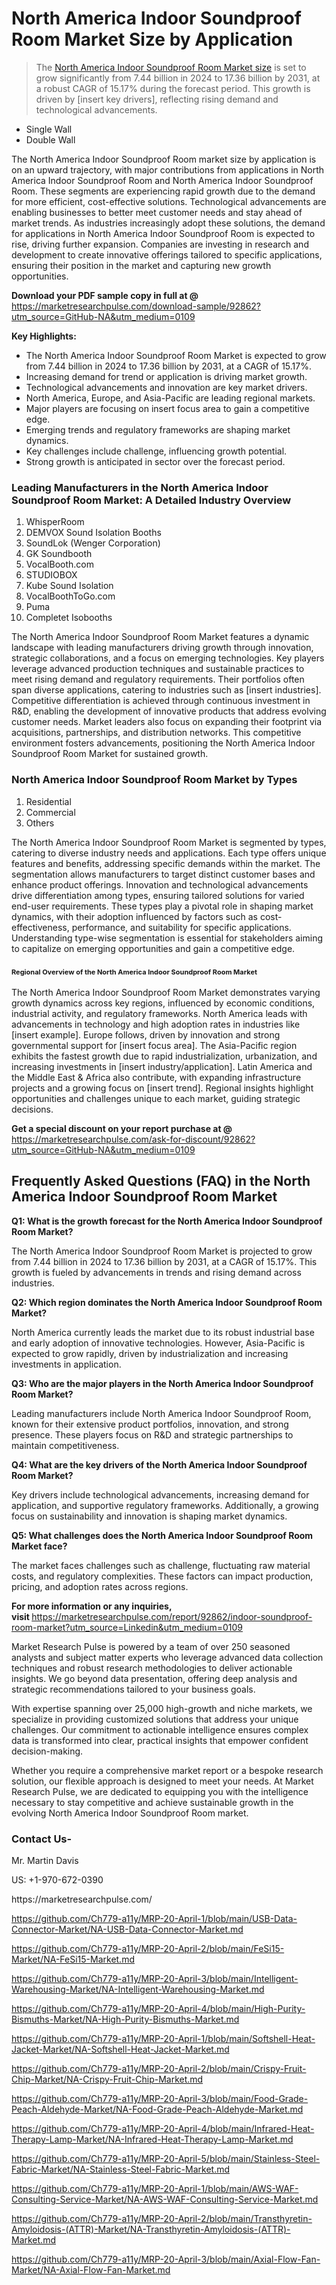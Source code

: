 <h1>North America Indoor Soundproof Room Market&nbsp;Size by Application</h1><blockquote><p>The <a href="https://marketresearchpulse.com/download-sample/92862?utm_source=GitHub-NA&amp;utm_medium=0109">North America Indoor Soundproof Room Market size</a> is set to grow significantly from 7.44 billion in 2024 to 17.36 billion by 2031, at a robust CAGR of 15.17% during the forecast period. This growth is driven by [insert key drivers], reflecting rising demand and technological advancements.</p></blockquote><ul><li>Single Wall<li> Double Wall</li></ul><p>The North America Indoor Soundproof Room market size by application is on an upward trajectory, with major contributions from applications in North America Indoor Soundproof Room and North America Indoor Soundproof Room. These segments are experiencing rapid growth due to the demand for more efficient, cost-effective solutions. Technological advancements are enabling businesses to better meet customer needs and stay ahead of market trends. As industries increasingly adopt these solutions, the demand for applications in North America Indoor Soundproof Room is expected to rise, driving further expansion. Companies are investing in research and development to create innovative offerings tailored to specific applications, ensuring their position in the market and capturing new growth opportunities.</p><p><strong>Download your PDF sample copy in full at @ </strong><a href="https://marketresearchpulse.com/download-sample/92862?utm_source=GitHub-NA&amp;utm_medium=0109">https://marketresearchpulse.com/download-sample/92862?utm_source=GitHub-NA&amp;utm_medium=0109</a></p><p><strong>Key Highlights: </strong></p><ul><li>The North America Indoor Soundproof Room Market is expected to grow from 7.44 billion in 2024 to 17.36 billion by 2031, at a CAGR of 15.17%.</li><li>Increasing demand for trend or application is driving market growth.</li><li>Technological advancements and innovation are key market drivers.</li><li>North America, Europe, and Asia-Pacific are leading regional markets.</li><li>Major players are focusing on insert focus area to gain a competitive edge.</li><li>Emerging trends and regulatory frameworks are shaping market dynamics.</li><li>Key challenges include challenge, influencing growth potential.</li><li>Strong growth is anticipated in sector over the forecast period.</li></ul><h3>Leading Manufacturers in the North America Indoor Soundproof Room Market: A Detailed Industry Overview</h3><ol><li>WhisperRoom</li><li>DEMVOX Sound Isolation Booths</li><li>SoundLok (Wenger Corporation)</li><li>GK Soundbooth</li><li>VocalBooth.com</li><li>STUDIOBOX</li><li>Kube Sound Isolation</li><li>VocalBoothToGo.com</li><li>Puma</li><li>Completet Isobooths</li></ol><div class="flex max-w-full flex-col flex-grow"><div class="min-h-8 text-message flex w-full flex-col items-end gap-2 whitespace-normal break-words [.text-message+&amp;]:mt-5" dir="auto" data-message-author-role="assistant" data-message-id="fd8432e4-4910-450d-b182-61b7bfb0a01f" data-message-model-slug="gpt-4o"><div class="flex w-full flex-col gap-1 empty:hidden first:pt-[3px]"><div class="markdown prose w-full break-words dark:prose-invert light"><p>The North America Indoor Soundproof Room Market features a dynamic landscape with leading manufacturers driving growth through innovation, strategic collaborations, and a focus on emerging technologies. Key players leverage advanced production techniques and sustainable practices to meet rising demand and regulatory requirements. Their portfolios often span diverse applications, catering to industries such as [insert industries]. Competitive differentiation is achieved through continuous investment in R&amp;D, enabling the development of innovative products that address evolving customer needs. Market leaders also focus on expanding their footprint via acquisitions, partnerships, and distribution networks. This competitive environment fosters advancements, positioning the North America Indoor Soundproof Room Market for sustained growth.</p></div></div></div></div><h3>North America Indoor Soundproof Room Market by Types</h3><ol><li>Residential<li> Commercial<li> Others</li></ol><div class="flex max-w-full flex-col flex-grow"><div class="min-h-8 text-message flex w-full flex-col items-end gap-2 whitespace-normal break-words [.text-message+&amp;]:mt-5" dir="auto" data-message-author-role="assistant" data-message-id="084470be-0bb7-4664-bddf-5156b4f41249" data-message-model-slug="gpt-4o-mini"><div class="flex w-full flex-col gap-1 empty:hidden first:pt-[3px]"><div class="markdown prose w-full break-words dark:prose-invert light"><p>The North America Indoor Soundproof Room Market is segmented by types, catering to diverse industry needs and applications. Each type offers unique features and benefits, addressing specific demands within the market. The segmentation allows manufacturers to target distinct customer bases and enhance product offerings. Innovation and technological advancements drive differentiation among types, ensuring tailored solutions for varied end-user requirements. These types play a pivotal role in shaping market dynamics, with their adoption influenced by factors such as cost-effectiveness, performance, and suitability for specific applications. Understanding type-wise segmentation is essential for stakeholders aiming to capitalize on emerging opportunities and gain a competitive edge.</p></div></div></div></div><h3><span style="font-size: 11px;">Regional Overview of the North America Indoor Soundproof Room Market</span></h3><div class="flex max-w-full flex-col flex-grow"><div class="min-h-8 text-message flex w-full flex-col items-end gap-2 whitespace-normal break-words [.text-message+&amp;]:mt-5" dir="auto" data-message-author-role="assistant" data-message-id="e9038762-ce64-4e30-91c9-9bd413514231" data-message-model-slug="gpt-4o-mini"><div class="flex w-full flex-col gap-1 empty:hidden first:pt-[3px]"><div class="markdown prose w-full break-words dark:prose-invert light"><p>The North America Indoor Soundproof Room Market demonstrates varying growth dynamics across key regions, influenced by economic conditions, industrial activity, and regulatory frameworks. North America leads with advancements in technology and high adoption rates in industries like [insert example]. Europe follows, driven by innovation and strong governmental support for [insert focus area]. The Asia-Pacific region exhibits the fastest growth due to rapid industrialization, urbanization, and increasing investments in [insert industry/application]. Latin America and the Middle East &amp; Africa also contribute, with expanding infrastructure projects and a growing focus on [insert trend]. Regional insights highlight opportunities and challenges unique to each market, guiding strategic decisions.</p></div></div></div></div><p><strong>Get a special discount on your report purchase at @ </strong><a href="https://marketresearchpulse.com/ask-for-discount/92862?utm_source=GitHub-NA&amp;utm_medium=0109">https://marketresearchpulse.com/ask-for-discount/92862?utm_source=GitHub-NA&amp;utm_medium=0109</a></p><h2>Frequently Asked Questions (FAQ) in the North America Indoor Soundproof Room Market</h2><p><strong>Q1: What is the growth forecast for the North America Indoor Soundproof Room Market?</strong></p><p>The North America Indoor Soundproof Room Market is projected to grow from 7.44 billion in 2024 to 17.36 billion by 2031, at a CAGR of 15.17%. This growth is fueled by advancements in trends and rising demand across industries.</p><p><strong>Q2: Which region dominates the North America Indoor Soundproof Room Market?</strong></p><p>North America currently leads the market due to its robust industrial base and early adoption of innovative technologies. However, Asia-Pacific is expected to grow rapidly, driven by industrialization and increasing investments in application.</p><p><strong>Q3: Who are the major players in the North America Indoor Soundproof Room Market?</strong></p><p>Leading manufacturers include North America Indoor Soundproof Room, known for their extensive product portfolios, innovation, and strong presence. These players focus on R&amp;D and strategic partnerships to maintain competitiveness.</p><p><strong>Q4: What are the key drivers of the North America Indoor Soundproof Room Market?</strong></p><p>Key drivers include technological advancements, increasing demand for application, and supportive regulatory frameworks. Additionally, a growing focus on sustainability and innovation is shaping market dynamics.</p><p><strong>Q5: What challenges does the North America Indoor Soundproof Room Market face?</strong></p><p>The market faces challenges such as challenge, fluctuating raw material costs, and regulatory complexities. These factors can impact production, pricing, and adoption rates across regions.</p><p><strong>For more information or any inquiries, visit&nbsp;</strong><a href="https://marketresearchpulse.com/report/92862/indoor-soundproof-room-market?utm_source=Linkedin&utm_medium=0109">https://marketresearchpulse.com/report/92862/indoor-soundproof-room-market?utm_source=Linkedin&utm_medium=0109</a></p><p>Market Research Pulse is powered by a team of over 250 seasoned analysts and subject matter experts who leverage advanced data collection techniques and robust research methodologies to deliver actionable insights. We go beyond data presentation, offering deep analysis and strategic recommendations tailored to your business goals.</p><p>With expertise spanning over 25,000 high-growth and niche markets, we specialize in providing customized solutions that address your unique challenges. Our commitment to actionable intelligence ensures complex data is transformed into clear, practical insights that empower confident decision-making.</p><p>Whether you require a comprehensive market report or a bespoke research solution, our flexible approach is designed to meet your needs. At Market Research Pulse, we are dedicated to equipping you with the intelligence necessary to stay competitive and achieve sustainable growth in the evolving North America Indoor Soundproof Room market.</p><h3><strong>Contact Us-</strong></h3><p>Mr. Martin Davis</p><p>US: +1-970-672-0390</p><p>https://marketresearchpulse.com/</p><p><a href="https://github.com/Ch779-a11y/MRP-20-April-1/blob/main/USB-Data-Connector-Market/NA-USB-Data-Connector-Market.md">https://github.com/Ch779-a11y/MRP-20-April-1/blob/main/USB-Data-Connector-Market/NA-USB-Data-Connector-Market.md</a></p><p><a href="https://github.com/Ch779-a11y/MRP-20-April-2/blob/main/FeSi15-Market/NA-FeSi15-Market.md">https://github.com/Ch779-a11y/MRP-20-April-2/blob/main/FeSi15-Market/NA-FeSi15-Market.md</a></p><p><a href="https://github.com/Ch779-a11y/MRP-20-April-3/blob/main/Intelligent-Warehousing-Market/NA-Intelligent-Warehousing-Market.md">https://github.com/Ch779-a11y/MRP-20-April-3/blob/main/Intelligent-Warehousing-Market/NA-Intelligent-Warehousing-Market.md</a></p><p><a href="https://github.com/Ch779-a11y/MRP-20-April-4/blob/main/High-Purity-Bismuths-Market/NA-High-Purity-Bismuths-Market.md">https://github.com/Ch779-a11y/MRP-20-April-4/blob/main/High-Purity-Bismuths-Market/NA-High-Purity-Bismuths-Market.md</a></p><p><a href="https://github.com/Ch779-a11y/MRP-20-April-1/blob/main/Softshell-Heat-Jacket-Market/NA-Softshell-Heat-Jacket-Market.md">https://github.com/Ch779-a11y/MRP-20-April-1/blob/main/Softshell-Heat-Jacket-Market/NA-Softshell-Heat-Jacket-Market.md</a></p><p><a href="https://github.com/Ch779-a11y/MRP-20-April-2/blob/main/Crispy-Fruit-Chip-Market/NA-Crispy-Fruit-Chip-Market.md">https://github.com/Ch779-a11y/MRP-20-April-2/blob/main/Crispy-Fruit-Chip-Market/NA-Crispy-Fruit-Chip-Market.md</a></p><p><a href="https://github.com/Ch779-a11y/MRP-20-April-3/blob/main/Food-Grade-Peach-Aldehyde-Market/NA-Food-Grade-Peach-Aldehyde-Market.md">https://github.com/Ch779-a11y/MRP-20-April-3/blob/main/Food-Grade-Peach-Aldehyde-Market/NA-Food-Grade-Peach-Aldehyde-Market.md</a></p><p><a href="https://github.com/Ch779-a11y/MRP-20-April-4/blob/main/Infrared-Heat-Therapy-Lamp-Market/NA-Infrared-Heat-Therapy-Lamp-Market.md">https://github.com/Ch779-a11y/MRP-20-April-4/blob/main/Infrared-Heat-Therapy-Lamp-Market/NA-Infrared-Heat-Therapy-Lamp-Market.md</a></p><p><a href="https://github.com/Ch779-a11y/MRP-20-April-5/blob/main/Stainless-Steel-Fabric-Market/NA-Stainless-Steel-Fabric-Market.md">https://github.com/Ch779-a11y/MRP-20-April-5/blob/main/Stainless-Steel-Fabric-Market/NA-Stainless-Steel-Fabric-Market.md</a></p><p><a href="https://github.com/Ch779-a11y/MRP-20-April-1/blob/main/AWS-WAF-Consulting-Service-Market/NA-AWS-WAF-Consulting-Service-Market.md">https://github.com/Ch779-a11y/MRP-20-April-1/blob/main/AWS-WAF-Consulting-Service-Market/NA-AWS-WAF-Consulting-Service-Market.md</a></p><p><a href="https://github.com/Ch779-a11y/MRP-20-April-2/blob/main/Transthyretin-Amyloidosis-(ATTR)-Market/NA-Transthyretin-Amyloidosis-(ATTR)-Market.md">https://github.com/Ch779-a11y/MRP-20-April-2/blob/main/Transthyretin-Amyloidosis-(ATTR)-Market/NA-Transthyretin-Amyloidosis-(ATTR)-Market.md</a></p><p><a href="https://github.com/Ch779-a11y/MRP-20-April-3/blob/main/Axial-Flow-Fan-Market/NA-Axial-Flow-Fan-Market.md">https://github.com/Ch779-a11y/MRP-20-April-3/blob/main/Axial-Flow-Fan-Market/NA-Axial-Flow-Fan-Market.md</a></p>
